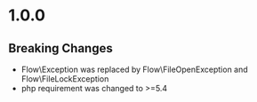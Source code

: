 # 1.0.0
## Breaking Changes
 * Flow\Exception was replaced by Flow\FileOpenException and Flow\FileLockException
 * php requirement was changed to >=5.4